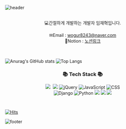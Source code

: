 <!--
**kimbongjune/kimbongjune** is a ✨ _special_ ✨ repository because its `README.md` (this file) appears on your GitHub profile.

Here are some ideas to get you started:

- 🔭 I’m currently working on ...
- 🌱 I’m currently learning ...
- 👯 I’m looking to collaborate on ...
- 🤔 I’m looking for help with ...
- 💬 Ask me about ...
- 📫 How to reach me: ...
- 😄 Pronouns: ...
- ⚡ Fun fact: ...
-->

![header](https://capsule-render.vercel.app/api?&type=waving&color=timeAuto&height=180&section=header&text=Kugring's%20Hub&fontSize=50&animation=fadeIn&fontAlignY=45)

<br>
<div align='center'>💻간절하게 개발하는 개발자 임재혁입니다.</div>
<br>
<div align='center'> ✉Email : <a href="mailto:wogur8243@naver.com">wogur8243@naver.com</a></div>
<div align='center'> 🔗Notion : <a href="https://metal-cuticle-9d5.notion.site/56df904515b14646a8ab3492deeefe25?pvs=4">노션링크</a></div>
<br>
<br>

![Anurag's GitHub stats](https://github-readme-stats.vercel.app/api?username=kugring&show_icons=true&theme=radical)  ![Top Langs](https://github-readme-stats.vercel.app/api/top-langs/?username=kugring&layout=compact)



<h3 align="center">📚 Tech Stack 📚</h3>
<p align="center">
  <img src="https://img.shields.io/badge/
OpenJDK-007396?style=flat-square&logo=
OpenJDK&logoColor=white"/></a>&nbsp
   <img src="https://img.shields.io/badge/spring-6DB33F?style=flat&logo=spring&logoColor=white">
  <img src="https://img.shields.io/badge/jquery-0769AD?style=flat&logo=jquery&logoColor=white" alt="jQuery">
  <img src="https://img.shields.io/badge/javascript-F7DF1E?style=flat&logo=javascript&logoColor=black" alt="JavaScript">
  <img src="https://img.shields.io/badge/css-1572B6?style=flat&logo=css3&logoColor=white" alt="CSS"><br>
  <img src="https://img.shields.io/badge/django-092E20?style=flat&logo=django&logoColor=white" alt="Django">
  <img src="https://img.shields.io/badge/python-3776AB?style=flat&logo=python&logoColor=white" alt="Python">
  <img src="https://img.shields.io/badge/Mysql-4479A1?style=flat&logo=mysql&logoColor=white">
  <img src="https://img.shields.io/badge/github-181717?style=flat&logo=github&logoColor=white">
  <img src="https://img.shields.io/badge/Notion-ffffff?style=flat&logo=Notion&logoColor=black">
  
  <br>
</p>
<br>

<!-- <h3 align="center">🌈 Follow Me 🌈</h3>
<p align="center">
  <a href="https://metal-cuticle-9d5.notion.site/56df904515b14646a8ab3492deeefe25?pvs=4"><img src="https://img.shields.io/badge/Notion-ffffff?style=flat&logo=Notion&logoColor=black"></a>&nbsp
 -->


  
[![Hits](https://hits.seeyoufarm.com/api/count/incr/badge.svg?url=https%3A%2F%2Fgithub.com%2Fkugring&count_bg=%2379C83D&title_bg=%23555555&icon=&icon_color=%23E7E7E7&title=hits&edge_flat=false)](https://hits.seeyoufarm.com)


![footer](https://capsule-render.vercel.app/api?type=waving&color=auto&height=100&section=footer)
